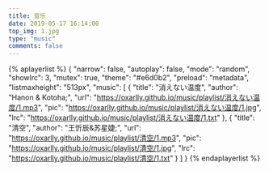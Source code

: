 ```yaml
---
title: 音乐
date: 2019-05-17 16:14:00
top_img: 1.jpg
type: "music"
comments: false
---
```




{% aplayerlist %}
{
    "narrow": false,
    "autoplay": false,
    "mode": "random",
    "showlrc": 3,
    "mutex": true,
    "theme": "#e6d0b2",
    "preload": "metadata",
    "listmaxheight": "513px",
    "music": [
        {
            "title": "消えない温度",
            "author": "Hanon & Kotoha;",
            "url": "https://oxarlly.github.io/music/playlist/消えない温度/1.mp3",
            "pic": "https://oxarlly.github.io/music/playlist/消えない温度/1.jpg",
            "lrc": "https://oxarlly.github.io/music/playlist/消えない温度/1.txt"
        },
        {
            "title": "清空",
            "author": "王忻辰&苏星婕;",
            "url": "https://oxarlly.github.io/music/playlist/清空/1.mp3",
            "pic": "https://oxarlly.github.io/music/playlist/清空/1.jpg",
            "lrc": "https://oxarlly.github.io/music/playlist/清空/1.txt"
        }
    ]
}
{% endaplayerlist %}